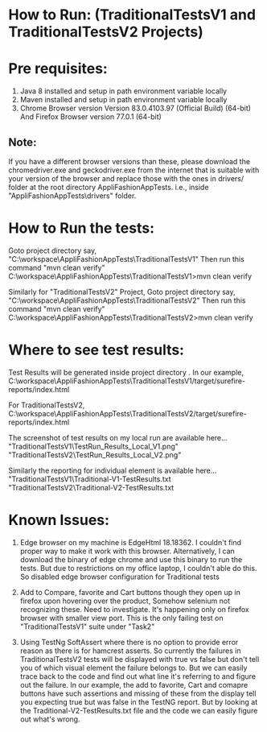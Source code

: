 How to Run: (TraditionalTestsV1 and TraditionalTestsV2 Projects)
==========
Pre requisites:
==============
1. Java 8 installed and setup in path environment variable locally
2. Maven installed and setup in path environment variable locally
3. Chrome Browser version Version 83.0.4103.97 (Official Build) (64-bit)
   And Firefox Browser version 77.0.1 (64-bit)
   
 Note:
 ----  
   If you have a different browser versions than these, please download the chromedriver.exe and geckodriver.exe
   from the internet that is suitable with your version of the browser and replace those with the ones in drivers/
   folder at the root directory AppliFashionAppTests. i.e., inside "AppliFashionAppTests\drivers" folder.

How to Run the tests:
=====================
Goto project directory say,
"C:\workspace\AppliFashionAppTests\TraditionalTestsV1"
Then run this command "mvn clean verify"
C:\workspace\AppliFashionAppTests\TraditionalTestsV1>mvn clean verify

Similarly for "TraditionalTestsV2" Project,
Goto project directory say,
"C:\workspace\AppliFashionAppTests\TraditionalTestsV2"
Then run this command "mvn clean verify"
C:\workspace\AppliFashionAppTests\TraditionalTestsV2>mvn clean verify

Where to see test results:
==========================
Test Results will be generated inside project directory . In our example,
C:\workspace\AppliFashionAppTests\TraditionalTestsV1/target/surefire-reports/index.html

For TraditionalTestsV2,
C:\workspace\AppliFashionAppTests\TraditionalTestsV2/target/surefire-reports/index.html

The screenshot of test results on my local run are available here...
"TraditionalTestsV1\TestRun_Results_Local_V1.png"
"TraditionalTestsV2\TestRun_Results_Local_V2.png"

Similarly the reporting for individual element is available here...
"TraditionalTestsV1\Traditional-V1-TestResults.txt
"TraditionalTestsV2\Traditional-V2-TestResults.txt


Known Issues:
=============
1. Edge browser on my machine is EdgeHtml 18.18362. I couldn't find proper way to make it work with this browser. 
Alternatively, I can download the binary of edge chrome and use this binary to run the tests. But due to restrictions on my office laptop,
I couldn't able do this. So disabled edge browser configuration for Traditional tests

2. Add to Compare, favorite and Cart buttons though they open up in firefox upon hovering over the product, Somehow selenium not recognizing these.
Need to investigate. It's happening only on firefox browser with smaller view port. This is the only failing test on "TraditionalTestsV1" suite under "Task2"

3. Using TestNg SoftAssert where there is no option to provide error reason as there is for hamcrest asserts. So currently the failures in TraditionalTestsV2 tests
will be displayed with true vs false but don't tell you of which visual element the failure belongs to. But we can easily trace back to the code and find out what line
it's referring to and figure out the failure. In our example, the add to favorite, Cart and comapre buttons have such assertions and missing of these from the display
tell you expecting true but was false in the TestNG report. But by looking at the Traditional-V2-TestResults.txt file and the code we can easily figure out what's wrong.